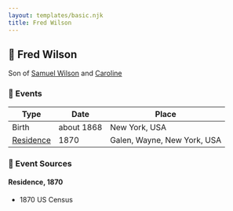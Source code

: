 ```yaml
---
layout: templates/basic.njk
title: Fred Wilson
---
```

## 🔵 Fred Wilson

Son of [Samuel Wilson](/people/2/26563376) and [Caroline ](/people/4/42501514)

### 📆 Events

Type | Date | Place
------ | ------ | ------
Birth | about 1868 | New York, USA
[Residence](#event-1) | 1870 | Galen, Wayne, New York, USA

### 📰 Event Sources

#### <a id="event-1"></a> Residence, 1870
* 1870 US Census